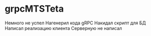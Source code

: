 # grpcMTSTeta
 
Немного не успел
Нагенерил кода gRPC
Накидал скрипт для БД
Написал реализацию клиента
Серверную не написал
